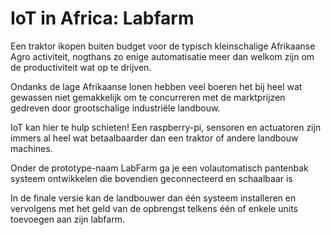 # IoT in Africa: Labfarm

Een traktor ikopen buiten budget voor de typisch kleinschalige Afrikaanse Agro
activiteit, nogthans zo enige automatisatie meer dan welkom zijn om de
productiviteit wat op te drijven.

Ondanks de lage Afrikaanse lonen hebben veel boeren het bij heel wat gewassen
niet gemakkelijk om te concurreren met de marktprijzen gedreven door
grootschalige industriële landbouw.


IoT kan hier te hulp schieten!  Een raspberry-pi, sensoren en actuatoren zijn
immers al heel wat betaalbaarder dan een traktor of andere landbouw machines.


Onder de prototype-naam LabFarm ga je een volautomatisch pantenbak systeem
ontwikkelen die bovendien geconnecteerd en schaalbaar is

In de finale versie kan de landbouwer dan één systeem installeren en vervolgens
met het geld van de opbrengst telkens één of enkele units toevoegen aan zijn
labfarm.

